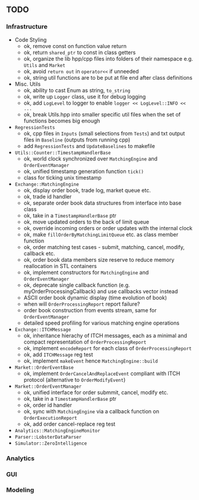 ## TODO

### Infrastructure

* Code Styling
    - ok, remove const on function value return
    - ok, return `shared_ptr` to const in class getters
    - ok, organize the lib hpp/cpp files into folders of their namespace e.g. `Utils` and `Market`
    - ok, avoid `return out` in `operator<<` if unneeded
    - ok, string util functions are to be put at file end after class definitions
* Misc. Utils
    - ok, ability to cast Enum as string, `to_string`
    - ok, write up `Logger` class, use it for debug logging
    - ok, add `LogLevel` to logger to enable `logger << LogLevel::INFO << ...`
    - ok, break Utils.hpp into smaller specific util files when the set of functions becomes big enough
* `RegressionTests`
    - ok, cpp files in `Inputs` (small selections from `Tests`) and txt output files in `Baseline` (outputs from running cpp)
    - add `RegressionTests` and `UpdateBaselines` to makefile
* `Utils::Counter::TimestampHandlerBase`
    - ok, world clock synchronized over `MatchingEngine` and `OrderEventManager`
    - ok, unified timestamp generation function `tick()`
    - class for ticking unix timestamp
* `Exchange::MatchingEngine`
    - ok, display order book, trade log, market queue etc.
    - ok, trade id handler
    - ok, separate order book data structures from interface into base class
    - ok, take in a `TimestampHandlerBase` ptr
    - ok, move updated orders to the back of limit queue
    - ok, override incoming orders or order updates with the internal clock
    - ok, make `fillOrderByMatchingLimitQueue` etc. as class member function
    - ok, order matching test cases - submit, matching, cancel, modify, callback etc.
    - ok, order book data members size reserve to reduce memory reallocation in STL containers
    - ok, implement constructors for `MatchingEngine` and `OrderEventManager`
    - ok, deprecate single callback function (e.g. myOrderProcessingCallback) and use callbacks vector instead
    - ASCII order book dynamic display (time evolution of book)
    - when will `OrderProcessingReport` report failure?
    - order book construction from events stream, same for `OrderEventManager`
    - detailed speed profiling for various matching engine operations
* `Exchange::ITCHMessage`
    - ok, inheritance hierachy of ITCH messages, each as a minimal and compact representation of `OrderProcessingReport`
    - ok, implement `encodeReport` for each class of `OrderProcessingReport`
    - ok, add `ITCHMessage` reg test
    - ok, implement `makeEvent` hence `MatchingEngine::build`
* `Market::OrderEventBase`
    - ok, implement `OrderCancelAndReplaceEvent` compliant with ITCH protocol (alternative to `OrderModifyEvent`)
* `Market::OrderEventManager`
    - ok, unified interface for order submmit, cancel, modify etc.
    - ok, take in a `TimestampHandlerBase` ptr
    - ok, order id handler
    - ok, sync with `MatchingEngine` via a callback function on `OrderExecutionReport`
    - ok, add order cancel-replace reg test
* `Analytics::MatchingEngineMonitor`
* `Parser::LobsterDataParser`
* `Simulator::ZeroIntelligence`

### Analytics

### GUI

### Modeling

